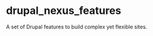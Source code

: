 drupal_nexus_features
=====================

A set of Drupal features to build complex yet flexible sites.